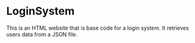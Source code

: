 # LoginSystem
This is an HTML website that is base code for a login system. It retrieves users data from a JSON file. 
